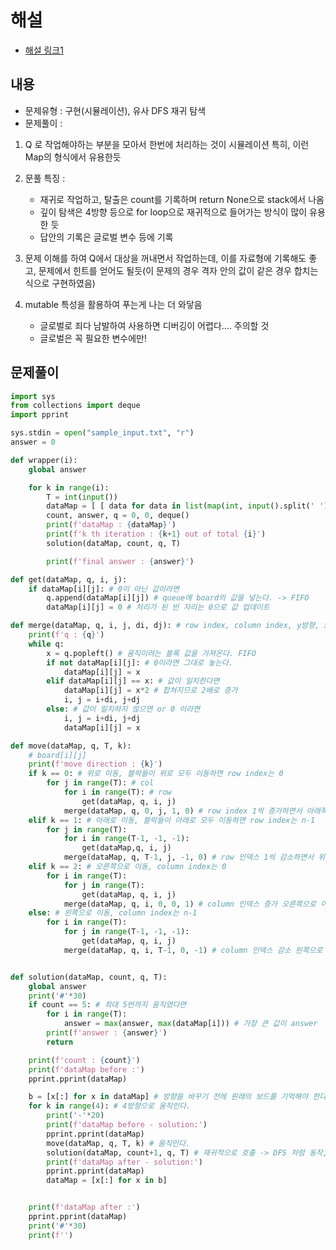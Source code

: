 # 해설
- [해설 링크1](https://jeongchul.tistory.com/667)


## 내용
- 문제유형 : 구현(시뮬레이션), 유사 DFS 재귀 탐색
- 문제풀이 :

1) Q 로 작업해야하는 부분을 모아서 한번에 처리하는 것이 시뮬레이션 특히, 이런 Map의 형식에서 유용한듯
2) 문풀 특징 :   
   - 재귀로 작업하고, 탈출은 count를 기록하며 return None으로 stack에서 나옴
   - 깊이 탐색은 4방향 등으로 for loop으로 재귀적으로 들어가는 방식이 많이 유용한 듯
   - 답안의 기록은 글로벌 변수 등에 기록
    
3) 문제 이해를 하여 Q에서 대상을 꺼내면서 작업하는데, 이를 자료형에 기록해도 좋고, 문제에서 힌트를 얻어도 될듯(이 문제의 경우 격자 안의 값이 같은 경우 합치는 식으로 구현하였음)

4) mutable 특성을 활용하여 푸는게 나는 더 와닿음  
    - 글로벌로 죄다 남발하여 사용하면 디버깅이 어렵다.... 주의할 것
    - 글로벌은 꼭 필요한 변수에만!

## 문제풀이
```python
import sys
from collections import deque
import pprint

sys.stdin = open("sample_input.txt", "r")
answer = 0

def wrapper(i):
	global answer

	for k in range(i):
		T = int(input())
		dataMap = [ [ data for data in list(map(int, input().split(' '))) ] for  _ in range(T) ]
		count, answer, q = 0, 0, deque()
		print(f'dataMap : {dataMap}')
		print(f'k th iteration : {k+1} out of total {i}')
		solution(dataMap, count, q, T)

		print(f'final answer : {answer}')

def get(dataMap, q, i, j):
	if dataMap[i][j]: # 0이 아닌 값이라면
		q.append(dataMap[i][j]) # queue에 board의 값을 넣는다. -> FIFO
		dataMap[i][j] = 0 # 처리가 된 빈 자리는 0으로 값 업데이트

def merge(dataMap, q, i, j, di, dj): # row index, column index, y방향, x방향
	print(f'q : {q}')
	while q:
		x = q.popleft() # 움직이려는 블록 값을 가져온다. FIFO
		if not dataMap[i][j]: # 0이라면 그대로 놓는다.
			dataMap[i][j] = x
		elif dataMap[i][j] == x: # 값이 일치한다면
			dataMap[i][j] = x*2 # 합쳐지므로 2배로 증가
			i, j = i+di, j+dj
		else: # 값이 일치하지 않으면 or 0 이라면
			i, j = i+di, j+dj
			dataMap[i][j] = x

def move(dataMap, q, T, k):
	# board[i][j]
	print(f'move direction : {k}')
	if k == 0: # 위로 이동, 블락들이 위로 모두 이동하면 row index는 0
		for j in range(T): # col
			for i in range(T): # row
				get(dataMap, q, i, j)
			merge(dataMap, q, 0, j, 1, 0) # row index 1씩 증가하면서 아래쪽 블락들을 합쳐감
	elif k == 1: # 아래로 이동, 블락들이 아래로 모두 이동하면 row index는 n-1
		for j in range(T):
			for i in range(T-1, -1, -1):
				get(dataMap,q, i, j)
			merge(dataMap, q, T-1, j, -1, 0) # row 인덱스 1씩 감소하면서 위쪽들을 합쳐감
	elif k == 2: # 오른쪽으로 이동, column index는 0
		for i in range(T):
			for j in range(T):
				get(dataMap, q, i, j)
			merge(dataMap, q, i, 0, 0, 1) # column 인덱스 증가 오른쪽으로 이동
	else: # 왼쪽으로 이동, column index는 n-1
		for i in range(T):
			for j in range(T-1, -1, -1):
				get(dataMap, q, i, j)
			merge(dataMap, q, i, T-1, 0, -1) # column 인덱스 감소 왼쪽으로 이동


def solution(dataMap, count, q, T):
	global answer
	print('#'*30)
	if count == 5: # 최대 5번까지 움직였다면
		for i in range(T):
			answer = max(answer, max(dataMap[i])) # 가장 큰 값이 answer
		print(f'answer : {answer}')
		return

	print(f'count : {count}')
	print(f'dataMap before :')
	pprint.pprint(dataMap)

	b = [x[:] for x in dataMap] # 방향을 바꾸기 전에 원래의 보드를 기억해야 한다.
	for k in range(4): # 4방향으로 움직인다.
		print('-'*20)
		print(f'dataMap before - solution:')
		pprint.pprint(dataMap)
		move(dataMap, q, T, k) # 움직인다.
		solution(dataMap, count+1, q, T) # 재귀적으로 호출 -> DFS 처럼 동작, 한쪽 먼저 팜
		print(f'dataMap after - solution:')
		pprint.pprint(dataMap)
		dataMap = [x[:] for x in b]


	print(f'dataMap after :')
	pprint.pprint(dataMap)
	print('#'*30)
	print(f'')
```